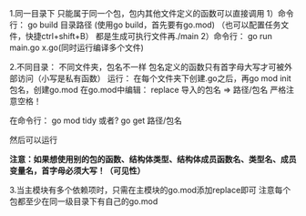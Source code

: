 1.同一目录下
只能属于同一个包，包内其他文件定义的函数可以直接调用
1）命令行：    go build 目录路径        (使用go build，首先要有go.mod)
（也可以配置任务文件，快捷ctrl+shift+B）    都是生成可执行文件再./main
2）命令行：    go run main.go x.go(同时运行编译多个文件)



2.不同目录：
不同文件夹，包名不一样
包名定义的函数只有首字母大写才可被外部访问（小写是私有函数）
运行：
在每个文件夹下创建.go之后，再go mod init 包名，创建go.mod
在go.mod中编辑：
replace 导入的包名 => 路径/包名         严格注意空格！

在命令行：
go mod tidy
或者?
go get 路径/包名

然后可以运行

**注意：如果想使用别的包的函数、结构体类型、结构体成员函数名、类型名、成员变量名，首字母必须大写！（可见性）**


3.当主模块有多个依赖项时，只需在主模块的go.mod添加replace即可
注意每个包都至少在同一级目录下有自己的go.mod

